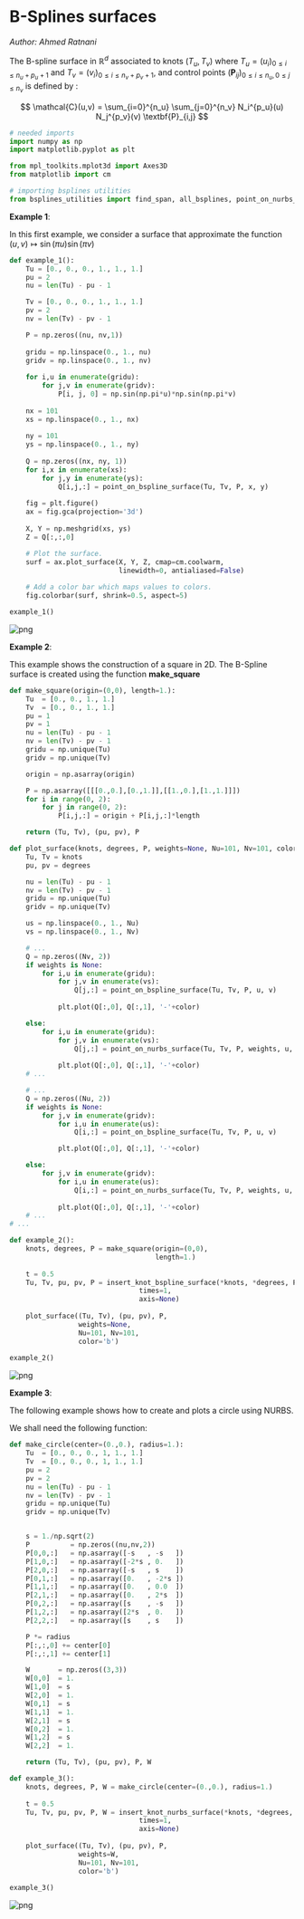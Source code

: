 # B-Splines surfaces
*Author: Ahmed Ratnani*

The B-spline surface in $\mathbb{R}^d$ associated to knots $(T_u, T_v)$ where $T_u=(u_i)_{0\leqslant i \leqslant n_u + p_u + 1}$ and $T_v=(v_i)_{0\leqslant i \leqslant n_v + p_v + 1}$, and control points $(\mathbf{P}_{ij})_{ 0 \leqslant i \leqslant n_u,  0 \leqslant j \leqslant n_v}$ is defined by :

$$
\mathcal{C}(u,v) = \sum_{i=0}^{n_u} \sum_{j=0}^{n_v} N_i^{p_u}(u) N_j^{p_v}(v) \textbf{P}_{i,j}
$$

```python
# needed imports
import numpy as np
import matplotlib.pyplot as plt

from mpl_toolkits.mplot3d import Axes3D
from matplotlib import cm
```


```python
# importing bsplines utilities
from bsplines_utilities import find_span, all_bsplines, point_on_nurbs_surface, point_on_bspline_surface, insert_knot_bspline_surface, insert_knot_nurbs_surface
```

**Example 1**:

In this first example, we consider a surface that approximate the function $(u,v) \mapsto \sin(\pi u) \sin(\pi v)$


```python
def example_1():    
    Tu = [0., 0., 0., 1., 1., 1.]
    pu = 2
    nu = len(Tu) - pu - 1

    Tv = [0., 0., 0., 1., 1., 1.]
    pv = 2
    nv = len(Tv) - pv - 1

    P = np.zeros((nu, nv,1))
    
    gridu = np.linspace(0., 1., nu)
    gridv = np.linspace(0., 1., nv)
    
    for i,u in enumerate(gridu):
        for j,v in enumerate(gridv):
            P[i, j, 0] = np.sin(np.pi*u)*np.sin(np.pi*v)
    
    nx = 101
    xs = np.linspace(0., 1., nx)
    
    ny = 101
    ys = np.linspace(0., 1., ny)
    
    Q = np.zeros((nx, ny, 1))
    for i,x in enumerate(xs):
        for j,y in enumerate(ys):
            Q[i,j,:] = point_on_bspline_surface(Tu, Tv, P, x, y)
            
    fig = plt.figure()
    ax = fig.gca(projection='3d')
  
    X, Y = np.meshgrid(xs, ys)
    Z = Q[:,:,0]

    # Plot the surface.
    surf = ax.plot_surface(X, Y, Z, cmap=cm.coolwarm,
                           linewidth=0, antialiased=False)
    
    # Add a color bar which maps values to colors.
    fig.colorbar(surf, shrink=0.5, aspect=5)

example_1()
```


    
![png](images/bsplines-surfaces/output_5_0.png)
    


**Example 2**:

This example shows the construction of a square in 2D.
The B-Spline surface is created using the function **make_square**


```python
def make_square(origin=(0,0), length=1.):
    Tu  = [0., 0., 1., 1.]
    Tv  = [0., 0., 1., 1.]
    pu = 1
    pv = 1
    nu = len(Tu) - pu - 1
    nv = len(Tv) - pv - 1
    gridu = np.unique(Tu)
    gridv = np.unique(Tv)

    origin = np.asarray(origin)

    P = np.asarray([[[0.,0.],[0.,1.]],[[1.,0.],[1.,1.]]])
    for i in range(0, 2):
        for j in range(0, 2):
            P[i,j,:] = origin + P[i,j,:]*length

    return (Tu, Tv), (pu, pv), P
```


```python
def plot_surface(knots, degrees, P, weights=None, Nu=101, Nv=101, color='b'):
    Tu, Tv = knots
    pu, pv = degrees

    nu = len(Tu) - pu - 1
    nv = len(Tv) - pv - 1
    gridu = np.unique(Tu)
    gridv = np.unique(Tv)

    us = np.linspace(0., 1., Nu)
    vs = np.linspace(0., 1., Nv)

    # ...
    Q = np.zeros((Nv, 2))
    if weights is None:
        for i,u in enumerate(gridu):
            for j,v in enumerate(vs):
                Q[j,:] = point_on_bspline_surface(Tu, Tv, P, u, v)
                
            plt.plot(Q[:,0], Q[:,1], '-'+color)

    else:
        for i,u in enumerate(gridu):
            for j,v in enumerate(vs):
                Q[j,:] = point_on_nurbs_surface(Tu, Tv, P, weights, u, v)
                
            plt.plot(Q[:,0], Q[:,1], '-'+color)
    # ...

    # ...
    Q = np.zeros((Nu, 2))
    if weights is None:
        for j,v in enumerate(gridv):
            for i,u in enumerate(us):
                Q[i,:] = point_on_bspline_surface(Tu, Tv, P, u, v)

            plt.plot(Q[:,0], Q[:,1], '-'+color)                

    else:
        for j,v in enumerate(gridv):
            for i,u in enumerate(us):
                Q[i,:] = point_on_nurbs_surface(Tu, Tv, P, weights, u, v)
                
            plt.plot(Q[:,0], Q[:,1], '-'+color)                
    # ...
# ...

```


```python
def example_2():    
    knots, degrees, P = make_square(origin=(0,0), 
                                    length=1.)
    
    t = 0.5
    Tu, Tv, pu, pv, P = insert_knot_bspline_surface(*knots, *degrees, P, t, 
                                times=1, 
                                axis=None)
    
    plot_surface((Tu, Tv), (pu, pv), P, 
                 weights=None, 
                 Nu=101, Nv=101, 
                 color='b')
    
example_2()
```


    
![png](images/bsplines-surfaces/output_9_0.png)
    


**Example 3**:

The following example shows how to create and plots a circle using NURBS.

We shall need the following function:


```python
def make_circle(center=(0.,0.), radius=1.):
    Tu  = [0., 0., 0., 1, 1., 1.]
    Tv  = [0., 0., 0., 1, 1., 1.]
    pu = 2
    pv = 2
    nu = len(Tu) - pu - 1
    nv = len(Tv) - pv - 1
    gridu = np.unique(Tu)
    gridv = np.unique(Tv)


    s = 1./np.sqrt(2)
    P          = np.zeros((nu,nv,2))
    P[0,0,:]   = np.asarray([-s   , -s   ])
    P[1,0,:]   = np.asarray([-2*s , 0.   ])
    P[2,0,:]   = np.asarray([-s   , s    ])
    P[0,1,:]   = np.asarray([0.   , -2*s ])
    P[1,1,:]   = np.asarray([0.   , 0.0  ])
    P[2,1,:]   = np.asarray([0.   , 2*s  ])
    P[0,2,:]   = np.asarray([s    , -s   ])
    P[1,2,:]   = np.asarray([2*s  , 0.   ])
    P[2,2,:]   = np.asarray([s    , s    ])

    P *= radius
    P[:,:,0] += center[0]
    P[:,:,1] += center[1]

    W       = np.zeros((3,3))
    W[0,0]  = 1.
    W[1,0]  = s
    W[2,0]  = 1.
    W[0,1]  = s
    W[1,1]  = 1.
    W[2,1]  = s
    W[0,2]  = 1.
    W[1,2]  = s
    W[2,2]  = 1.

    return (Tu, Tv), (pu, pv), P, W

```


```python
def example_3():    
    knots, degrees, P, W = make_circle(center=(0.,0.), radius=1.)
    
    t = 0.5
    Tu, Tv, pu, pv, P, W = insert_knot_nurbs_surface(*knots, *degrees, P, W, t, 
                                times=1, 
                                axis=None)
    
    plot_surface((Tu, Tv), (pu, pv), P, 
                 weights=W, 
                 Nu=101, Nv=101, 
                 color='b')
    
example_3()
```


    
![png](images/bsplines-surfaces/output_12_0.png)
    
